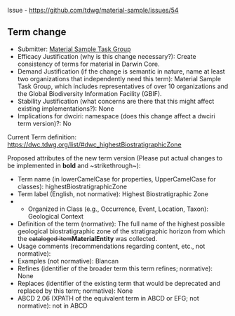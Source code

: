 Issue - https://github.com/tdwg/material-sample/issues/54

## Term change

* Submitter: [Material Sample Task Group](https://www.tdwg.org/community/osr/material-sample/)
* Efficacy Justification (why is this change necessary?): Create consistency of terms for material in Darwin Core.
* Demand Justification (if the change is semantic in nature, name at least two organizations that independently need this term): Material Sample Task Group, which includes representatives of over 10 organizations and the Global Biodiversity Information Facility (GBIF).
* Stability Justification (what concerns are there that this might affect existing implementations?): None
* Implications for dwciri: namespace (does this change affect a dwciri term version)?: No

Current Term definition: https://dwc.tdwg.org/list/#dwc_highestBiostratigraphicZone

Proposed attributes of the new term version (Please put actual changes to be implemented in **bold** and ~strikethrough~):

* Term name (in lowerCamelCase for properties, UpperCamelCase for classes): highestBiostratigraphicZone
* Term label (English, not normative): Highest Biostratigraphic Zone
* * Organized in Class (e.g., Occurrence, Event, Location, Taxon): Geological Context
* Definition of the term (normative): The full name of the highest possible geological biostratigraphic zone of the stratigraphic horizon from which the ~~cataloged item~~**MaterialEntity** was collected.
* Usage comments (recommendations regarding content, etc., not normative): 
* Examples (not normative): Blancan
* Refines (identifier of the broader term this term refines; normative): None
* Replaces (identifier of the existing term that would be deprecated and replaced by this term; normative): None
* ABCD 2.06 (XPATH of the equivalent term in ABCD or EFG; not normative): not in ABCD
